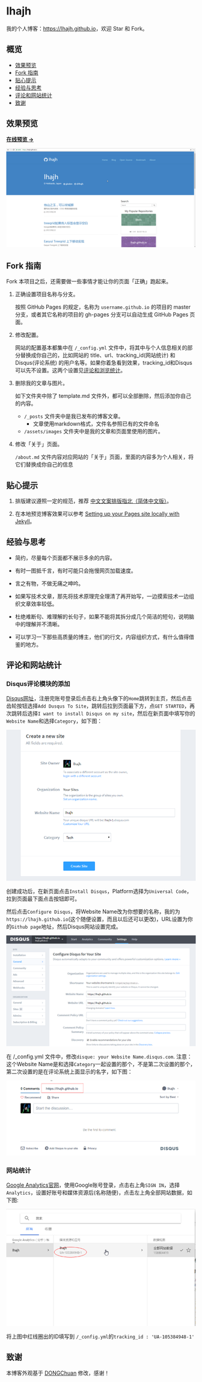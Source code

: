 # lhajh

我的个人博客：<https://lhajh.github.io>，欢迎 Star 和 Fork。

## 概览

<!-- vim-markdown-toc GFM -->
* [效果预览](#效果预览)
* [Fork 指南](#fork-指南)
* [贴心提示](#贴心提示)
* [经验与思考](#经验与思考)
* [评论和网站统计](#评论和网站统计)
* [致谢](#致谢)

<!-- vim-markdown-toc -->

## 效果预览

**[在线预览 &rarr;](https://lhajh.github.io)**

![screenshot home](/assets/images/RkUc52u.png)

## Fork 指南

Fork 本项目之后，还需要做一些事情才能让你的页面「正确」跑起来。

1. 正确设置项目名称与分支。

   按照 GitHub Pages 的规定，名称为 `username.github.io` 的项目的 master 分支，或者其它名称的项目的 gh-pages 分支可以自动生成 GitHub Pages 页面。

2. 修改配置。

   网站的配置基本都集中在 `/_config.yml` 文件中，将其中与个人信息相关的部分替换成你自己的，比如网站的 title、url、tracking_id(网站统计) 和 Disqus(评论系统) 的用户名等。如果你着急看到效果，tracking_id和Disqus可以先不设置。这两个设置见[评论和浏览统计](#评论和网站统计)。

3. 删除我的文章与图片。

   如下文件夹中除了 template.md 文件外，都可以全部删除，然后添加你自己的内容。

   * `/_posts` 文件夹中是我已发布的博客文章。
	   * 文章使用markdown格式，文件名参照已有的文件命名
   * `/assets/images` 文件夹中是我的文章和页面里使用的图片。

4. 修改「关于」页面。

   `/about.md` 文件内容对应网站的「关于」页面，里面的内容多为个人相关，将它们替换成你自己的信息

## 贴心提示

1. 排版建议遵照一定的规范，推荐 [中文文案排版指北（简体中文版）][1]。

2. 在本地预览博客效果可以参考 [Setting up your Pages site locally with Jekyll][2]。

## 经验与思考

* 简约，尽量每个页面都不展示多余的内容。

* 有时一图抵千言，有时可能只会拖慢网页加载速度。

* 言之有物，不做无痛之呻吟。

* 如果写技术文章，那先将技术原理完全理清了再开始写，一边摸索技术一边组织文章效率较低。

* 杜绝难断句、难理解的长句子，如果不能将其拆分成几个简洁的短句，说明脑中的理解并不清晰。

* 可以学习一下那些高质量的博主，他们的行文，内容组织方式，有什么值得借鉴的地方。

## 评论和网站统计

### Disqus评论模块的添加

[Disqus网址](https://disqus.com/)，注册完账号登录后点击右上角头像下的`Home`跳转到主页，然后点击齿轮按钮选择`Add Dusqus To Site`，跳转后拉到页面最下方，点`GET STARTED`，再次跳转后选择`I want to install Disqus on my site`，然后在新页面中填写你的`Website Name`和选择`Category`，如下图：

![Create a new site](/assets/images/Rgs2HU.png)

创建成功后，在新页面点击`Install Disqus`，Platform选择为`Universal Code`，拉到页面最下面点击按钮即可。

然后点击`Configure Disqus`，将Website Name改为你想要的名称，我的为`https://lhajh.github.io`(这个随便设置，而且以后还可以更改)，URL设置为你的`Github page`地址，然后Disqus网站设置完成。

![Configure Disqus for Your Site](/assets/images/GrsJ43F.png)

在 /_config.yml 文件中，修改`disque: your Website Name.disqus.com`.
注意：这个Website Name是和选择`Category`一起设置的那个，不是第二次设置的那个，第二次设置的是在评论系统上面显示的名字，如下图：

![](/assets/images/JRdd4H.png)

### 网站统计
[Google Analytics官网](http://www.google.cn/analytics/analytics/#)，使用Google账号登录，点击右上角`SIGN IN`，选择`Analytics`，设置好账号和媒体资源后(名称随便)，点击左上角全部网站数据，如下图:

![](/assets/images/erYC37.png)

将上图中红线圈出的ID填写到 `/_config.yml`的`tracking_id : 'UA-105384948-1'`

## 致谢

本博客外观基于 [DONGChuan](https://dongchuan.github.io) 修改，感谢！

[1]: https://github.com/mzlogin/chinese-copywriting-guidelines
[2]: https://help.github.com/articles/setting-up-your-pages-site-locally-with-jekyll/

